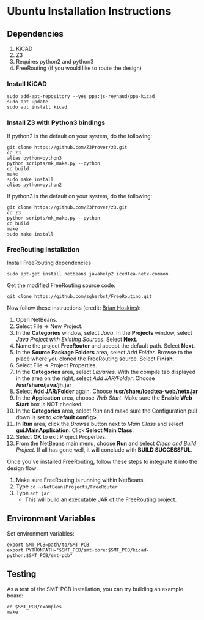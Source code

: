# Ubuntu Installation Instructions
## Dependencies
1. KiCAD
2. Z3
3. Requires python2 and python3
4. FreeRouting (if you would like to route the design)

### Install KiCAD
```
sudo add-apt-repository --yes ppa:js-reynaud/ppa-kicad
sudo apt update
sudo apt install kicad
```

### Install Z3 with Python3 bindings

If python2 is the default on your system, do the following:

```
git clone https://github.com/Z3Prover/z3.git
cd z3
alias python=python3
python scripts/mk_make.py --python
cd build
make
sudo make install
alias python=python2
```

If python3 is the default on your system, do the following:
```
git clone https://github.com/Z3Prover/z3.git
cd z3
python scripts/mk_make.py --python
cd build
make
sudo make install
```

### FreeRouting Installation

Install FreeRouting dependencies

```
sudo apt-get install netbeans javahelp2 icedtea-netx-common
```

Get the modified FreeRouting source code:

```
git clone https://github.com/sgherbst/FreeRouting.git
```

Now follow these instructions (credit: [Brian Hoskins](http://brianhoskins.uk/install-freerouting-ubuntu-14-04-15-04/)):

1. Open NetBeans.
2. Select File -> New Project.
3. In the **Categories** window, select *Java*.  In the **Projects** window, select *Java Project with Existing Sources*.  Select **Next**.
4. Name the project **FreeRouter** and accept the default path.  Select **Next**.
5. In the **Source Package Folders** area, select *Add Folder*.  Browse to the place where you cloned the FreeRouting source.  Select **Finish**.
6. Select File -> Project Properties.
7. In the **Categories** area, select *Libraries*.  With the compile tab displayed in the area on the right, select *Add JAR/Folder*.  Choose **/usr/share/java/jh.jar**
8. Select **Add JAR/Folder** again.  Choose **/usr/share/icedtea-web/netx.jar**
9. In the **Appication** area, choose *Web Start*.  Make sure the **Enable Web Start** box is NOT checked.
10.  In the **Categories** area, select *Run* and make sure the Configuration pull down is set to **\<default config\>**.
11. In **Run** area, click the *Browse* button next to *Main Class* and select **gui.MainApplication**.  Click **Select Main Class**.
12. Select **OK** to exit Project Properties.
13.  From the NetBeans main menu, choose **Run** and select *Clean and Build Project*.  If all has gone well, it will conclude with **BUILD SUCCESSFUL**.

Once you've installed FreeRouting, follow these steps to integrate it into the design flow:
1. Make sure FreeRouting is running within NetBeans.
2. Type `cd ~/NetBeansProjects/FreeRouter`
3. Type `ant jar`
    * This will build an executable JAR of the FreeRouting project.

## Environment Variables
Set environment variables:
```
export SMT_PCB=path/to/SMT-PCB
export PYTHONPATH="$SMT_PCB/smt-core:$SMT_PCB/kicad-python:$SMT_PCB/smt-pcb"
```

## Testing

As a test of the SMT-PCB installation, you can try building an example board:

```
cd $SMT_PCB/examples
make
```
